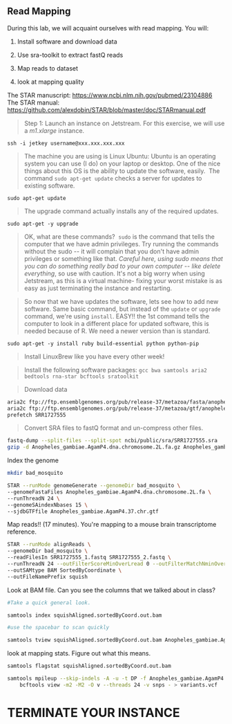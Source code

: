 ## Read Mapping


During this lab, we will acquaint ourselves with read mapping. You will:

1. Install software and download data

2. Use sra-toolkit to extract fastQ reads

3. Map reads to dataset

4. look at mapping quality


The STAR manuscript: https://www.ncbi.nlm.nih.gov/pubmed/23104886
The STAR manual: https://github.com/alexdobin/STAR/blob/master/doc/STARmanual.pdf



> Step 1: Launch an instance on Jetstream. For this exercise, we will use a _m1.xlarge_ instance.

```
ssh -i jetkey username@xxx.xxx.xxx.xxx
```

> The machine you are using is Linux Ubuntu: Ubuntu is an operating system you can use (I do) on your laptop or desktop. One of the nice things about this OS is the ability to update the software, easily.  The command `sudo apt-get update` checks a server for updates to existing software.


```
sudo apt-get update
```

> The upgrade command actually installs any of the required updates.

```
sudo apt-get -y upgrade
```

> OK, what are these commands?  `sudo` is the command that tells the computer that we have admin privileges. Try running the commands without the sudo -- it will complain that you don't have admin privileges or something like that. *Careful here, using sudo means that you can do something really bad to your own computer -- like delete everything*, so use with caution. It's not a big worry when using Jetstream, as this is a virtual machine- fixing your worst mistake is as easy as just terminating the instance and restarting.


> So now that we have updates the software, lets see how to add new software. Same basic command, but instead of the `update` or `upgrade` command, we're using `install`. EASY!!
> the 1st command tells the computer to look in a different place for updated software, this is needed because of R. We need a newer version than is standard.


```
sudo apt-get -y install ruby build-essential python python-pip
```


> Install LinuxBrew like you have every other week!


> Install the following software packages: `gcc bwa samtools aria2 bedtools rna-star bcftools sratoolkit`


>Download data

```bash
aria2c ftp://ftp.ensemblgenomes.org/pub/release-37/metazoa/fasta/anopheles_gambiae/dna/Anopheles_gambiae.AgamP4.dna.chromosome.2L.fa.gz
aria2c ftp://ftp.ensemblgenomes.org/pub/release-37/metazoa/gtf/anopheles_gambiae/Anopheles_gambiae.AgamP4.37.chr.gtf.gz
prefetch SRR1727555
```

>Convert SRA files to fastQ format and un-compress other files.

```bash
fastq-dump --split-files --split-spot ncbi/public/sra/SRR1727555.sra
gzip -d Anopheles_gambiae.AgamP4.dna.chromosome.2L.fa.gz Anopheles_gambiae.AgamP4.37.chr.gtf.gz
```


Index the genome

```bash
mkdir bad_mosquito

STAR --runMode genomeGenerate --genomeDir bad_mosquito \
--genomeFastaFiles Anopheles_gambiae.AgamP4.dna.chromosome.2L.fa \
--runThreadN 24 \
--genomeSAindexNbases 15 \
--sjdbGTFfile Anopheles_gambiae.AgamP4.37.chr.gtf
```

Map reads!! (17 minutes). You're mapping to a mouse brain transcriptome reference.

```bash
STAR --runMode alignReads \
--genomeDir bad_mosquito \
--readFilesIn SRR1727555_1.fastq SRR1727555_2.fastq \
--runThreadN 24 --outFilterScoreMinOverLread 0 --outFilterMatchNminOverLread 0 --outFilterMatchNmin 0 --outFilterMismatchNmax 2 \
--outSAMtype BAM SortedByCoordinate \
--outFileNamePrefix squish
```

Look at BAM file. Can you see the columns that we talked about in class?


```bash
#Take a quick general look.

samtools index squishAligned.sortedByCoord.out.bam

#use the spacebar to scan quickly

samtools tview squishAligned.sortedByCoord.out.bam Anopheles_gambiae.AgamP4.dna.chromosome.2L.fa
```


look at mapping stats. Figure out what this means.

```bash
samtools flagstat squishAligned.sortedByCoord.out.bam
```

```bash
samtools mpileup --skip-indels -A -u -t DP -f Anopheles_gambiae.AgamP4.dna.chromosome.2L.fa squishAligned.sortedByCoord.out.bam | \
    bcftools view -m2 -M2 -O v --threads 24 -v snps - > variants.vcf

```

# TERMINATE YOUR INSTANCE
